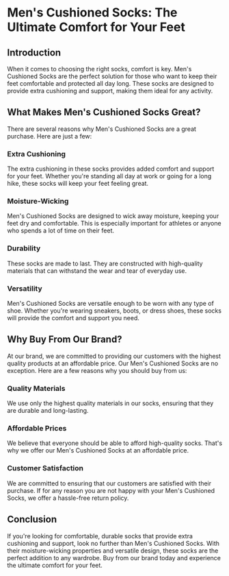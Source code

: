 # Men's Cushioned Socks: The Ultimate Comfort for Your Feet

## Introduction
When it comes to choosing the right socks, comfort is key. Men's Cushioned Socks are the perfect solution for those who want to keep their feet comfortable and protected all day long. These socks are designed to provide extra cushioning and support, making them ideal for any activity.

## What Makes Men's Cushioned Socks Great?
There are several reasons why Men's Cushioned Socks are a great purchase. Here are just a few:

### Extra Cushioning
The extra cushioning in these socks provides added comfort and support for your feet. Whether you're standing all day at work or going for a long hike, these socks will keep your feet feeling great.

### Moisture-Wicking
Men's Cushioned Socks are designed to wick away moisture, keeping your feet dry and comfortable. This is especially important for athletes or anyone who spends a lot of time on their feet.

### Durability
These socks are made to last. They are constructed with high-quality materials that can withstand the wear and tear of everyday use.

### Versatility
Men's Cushioned Socks are versatile enough to be worn with any type of shoe. Whether you're wearing sneakers, boots, or dress shoes, these socks will provide the comfort and support you need.

## Why Buy From Our Brand?
At our brand, we are committed to providing our customers with the highest quality products at an affordable price. Our Men's Cushioned Socks are no exception. Here are a few reasons why you should buy from us:

### Quality Materials
We use only the highest quality materials in our socks, ensuring that they are durable and long-lasting.

### Affordable Prices
We believe that everyone should be able to afford high-quality socks. That's why we offer our Men's Cushioned Socks at an affordable price.

### Customer Satisfaction
We are committed to ensuring that our customers are satisfied with their purchase. If for any reason you are not happy with your Men's Cushioned Socks, we offer a hassle-free return policy.

## Conclusion
If you're looking for comfortable, durable socks that provide extra cushioning and support, look no further than Men's Cushioned Socks. With their moisture-wicking properties and versatile design, these socks are the perfect addition to any wardrobe. Buy from our brand today and experience the ultimate comfort for your feet.